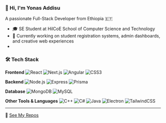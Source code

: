 ### 👋 Hi, I'm Yonas Addisu 
A passionate Full-Stack Developer from Ethiopia 🇪🇹

- 🎓 SE Student at HilCoE School of Computer Science and Technology
- 🔭 Currently working on student registration systems, admin dashboards, and creative web experiences
- 


### 🛠️ Tech Stack

**Frontend**
![React](https://img.shields.io/badge/-React-black?style=flat-square&logo=react)
![Next.js](https://img.shields.io/badge/-Next.js-black?style=flat-square&logo=next.js)
![Angular](https://img.shields.io/badge/-Angular-black?style=flat-square&logo=angular)
![CSS3](https://img.shields.io/badge/-CSS3-black?style=flat-square&logo=css3)

**Backend**
![Node.js](https://img.shields.io/badge/-Node.js-black?style=flat-square&logo=node.js)
![Express](https://img.shields.io/badge/-Express-black?style=flat-square&logo=express)
![Prisma](https://img.shields.io/badge/-Prisma-black?style=flat-square&logo=prisma)

**Database**
![MongoDB](https://img.shields.io/badge/-MongoDB-black?style=flat-square&logo=mongodb)
![MySQL](https://img.shields.io/badge/-MySQL-black?style=flat-square&logo=mysql)

**Other Tools & Languages**
![C++](https://img.shields.io/badge/-C++-black?style=flat-square&logo=c%2b%2b)
![C#](https://img.shields.io/badge/-C%23-black?style=flat-square&logo=c-sharp)
![Java](https://img.shields.io/badge/-Java-black?style=flat-square&logo=java)
![Electron](https://img.shields.io/badge/-Electron-black?style=flat-square&logo=electron)
![TailwindCSS](https://img.shields.io/badge/-TailwindCSS-black?style=flat-square&logo=tailwind-css)

---


🔗 [See My Repos](https://github.com/yoni-crypto?tab=repositories)



